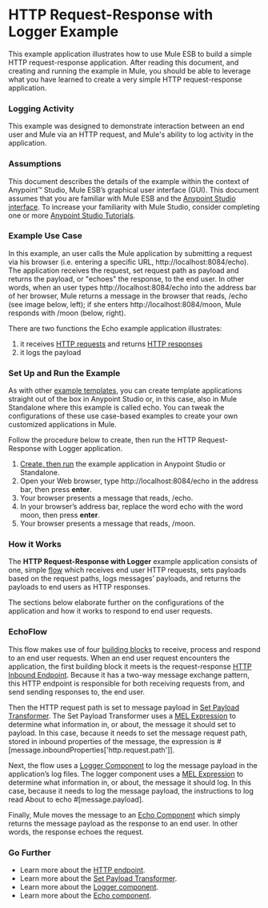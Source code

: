 # HTTP Request-Response with Logger Example

This example application illustrates how to use Mule ESB to build a simple HTTP request-response application. After reading this document, and creating and running the example in Mule, you should be able to leverage what you have learned to create a very simple HTTP request-response application.

### Logging Activity

This example was designed to demonstrate interaction between an end user and Mule via an HTTP request, and Mule's ability to log activity in the application.

### Assumptions

This document describes the details of the example within the context of Anypoint™ Studio, Mule ESB’s graphical user interface (GUI). This document assumes that you are familiar with Mule ESB and the [Anypoint Studio interface](http://www.mulesoft.org/documentation/display/current/Anypoint+Studio+Essentials). To increase your familiarity with Mule Studio, consider completing one or more [Anypoint Studio Tutorials](http://www.mulesoft.org/documentation/display/current/Basic+Studio+Tutorial).

### Example Use Case

In this example, an user calls the Mule application by submitting a request via his browser (i.e. entering a specific URL, http://localhost:8084/echo). The application receives the request, set request path as payload and returns the payload, or "echoes" the response, to the end user. In other words, when an user types http://localhost:8084/echo into the address bar of her browser, Mule returns a message in the browser that reads, /echo (see image below, left); if she enters http://localhost:8084/moon, Mule responds with /moon (below, right).  

There are two functions the Echo example application illustrates:

1. it receives [HTTP requests](http://en.wikipedia.org/wiki/Hypertext_Transfer_Protocol#Request_message) and returns [HTTP responses](http://en.wikipedia.org/wiki/Hypertext_Transfer_Protocol#Response_message)
2. it logs the payload

### Set Up and Run the Example

As with other [example templates](http://www.mulesoft.org/documentation/display/current/Mule+Examples), you can create template applications straight out of the box in Anypoint Studio or, in this case, also in Mule Standalone where this example is called echo. You can tweak the configurations of these use case-based examples to create your own customized applications in Mule.

Follow the procedure below to create, then run the HTTP Request-Response with Logger application.

1. [Create, then run](http://www.mulesoft.org/documentation/display/current/Mule+Examples#MuleExamples-CreateandRunExampleApplications) the example application in Anypoint Studio or Standalone.
1. Open your Web browser, type http://localhost:8084/echo in the address bar, then press **enter**.
1. Your browser presents a message that reads, /echo.
1. In your browser’s address bar, replace the word echo with the word moon, then press **enter**.
1. Your browser presents a message that reads, /moon.

### How it Works

The **HTTP Request-Response with Logger** example application consists of one, simple [flow](http://www.mulesoft.org/documentation/display/current/Mule+Application+Architecture) which receives end user HTTP requests, sets payloads based on the request paths, logs messages’ payloads, and returns the payloads to end users as HTTP responses.

The sections below elaborate further on the configurations of the application and how it works to respond to end user requests.

### EchoFlow

This flow makes use of four [building blocks](http://www.mulesoft.org/documentation/display/current/Elements+in+a+Mule+Flow) to receive, process and respond to an end user requests. When an end user request encounters the application, the first building block it meets is the request-response [HTTP Inbound Endpoint](http://www.mulesoft.org/documentation/display/current/HTTP+Connector). Because it has a two-way message exchange pattern, this HTTP endpoint is responsible for both receiving requests from, and send sending responses to, the end user.

Then the HTTP request path is set to message payload in [Set Payload Transformer](http://http://www.mulesoft.org/documentation/display/current/Set+Payload+Transformer+Reference). The Set Payload Transformer uses a [MEL Expression](http://www.mulesoft.org/documentation/display/current/Mule+Expression+Language+MEL) to determine what information in, or about, the message it should set to payload. In this case, because it needs to set the message request path, stored in inbound properties of the message, the expression is #[message.inboundProperties['http.request.path']].

Next, the flow uses a [Logger Component](http://www.mulesoft.org/documentation/display/current/Logger+Component+Reference) to log the message payload in the application’s log files. The logger component uses a [MEL Expression](http://www.mulesoft.org/documentation/display/current/Mule+Expression+Language+MEL) to determine what information in, or about, the message it should log. In this case, because it needs to log the message payload, the instructions to log read About to echo #[message.payload]. 

Finally, Mule moves the message to an [Echo Component](http://www.mulesoft.org/documentation/display/current/Echo+Component+Reference) which simply returns the message payload as the response to an end user. In other words, the response echoes the request.

### Go Further

- Learn more about the [HTTP endpoint](http://www.mulesoft.org/documentation/display/current/HTTP+Connector).
- Learn more about the [Set Payload Transformer](http://http://www.mulesoft.org/documentation/display/current/Set+Payload+Transformer+Reference).
- Learn more about the [Logger component](http://www.mulesoft.org/documentation/display/current/Logger+Component+Reference).
- Learn more about the [Echo component](http://www.mulesoft.org/documentation/display/current/Echo+Component+Reference).